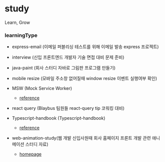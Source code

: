 # study

Learn, Grow

### learningType

- express-email (이메일 퍼블리싱 테스트를 위해 이메일 발송 express 프로젝트)

- interview (신입 프론트엔드 개발자 기술 면접 대비 문제 준비)

- java-paint (회사 스터디 자바로 그림판 프로그램 만들기)

- mobile resize (모바일 주소창 없어질때 window resize 이벤트 실행여부 확인)

- MSW (Mock Service Worker)
  - [reference](https://mswjs.io/)

- react query (Blaybus 팀원들 react-query tip 코워킹 대비)

- Typescript-handbook (Typescript-handbook)
  - [reference](https://typescript-kr.github.io/)
  
- web-animation-study(웹 개발 신입사원때 회사 홈페이지 프론트 개발 관련 애니메이션 스터디 자료)
  - [homepage](https://www.triplllet.com/ko/)